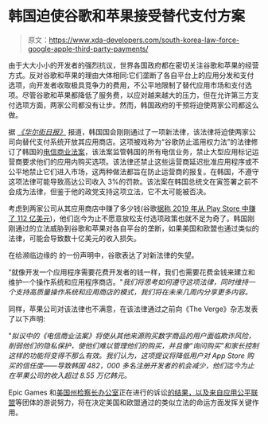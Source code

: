 # 韩国迫使谷歌和苹果接受替代支付方案

> 原文：<https://www.xda-developers.com/south-korea-law-force-google-apple-third-party-payments/>

由于大大小小的开发者的强烈抗议，世界各国政府都在密切关注谷歌和苹果的经营方式。反对谷歌和苹果的理由大体相同:它们垄断了各自平台上的应用分发和支付选项，向开发者收取极具竞争力的费用，不公平地限制了替代应用市场和支付选项。尽管谷歌和苹果都降低了服务费，以应对越来越大的压力，但在允许第三方支付选项方面，两家公司都没有让步。然而，韩国政府的干预将迫使两家公司都这么做。

据 [*《华尔街日报》*](https://www.wsj.com/articles/google-apple-hit-in-south-korea-by-worlds-first-law-ending-their-dominance-over-app-store-payments-11630403335) 报道，韩国国会刚刚通过了一项新法律，该法律将迫使两家公司向替代支付系统开放其应用商店。这项被戏称为“谷歌防止滥用权力法”的法律修订了韩国的[电信商业法案](https://www.law.go.kr/lsSc.do?section=&menuId=1&subMenuId=15&tabMenuId=81&eventGubun=060101&query=Telecommunications+Business+Act#undefined)，该法案监管韩国的所有电信业务，禁止大型应用标记运营商要求他们的应用内购买选项。该法律还禁止这些运营商延迟批准应用程序或不公平地禁止它们进入市场，这两种做法都旨在防止运营商的报复。在韩国，不遵守这项法律可能导致高达公司收入 3%的罚款。该法案在韩国总统文在寅签署之前不会成为法律，但鉴于他的政党支持这项立法，它不太可能被否决。

考虑到两家公司从其应用商店中赚了多少钱(谷歌[据称 2019 年从 Play Store 中赚了 112 亿美元](https://www.reuters.com/technology/google-play-app-store-revenue-reached-112-bln-2019-lawsuit-says-2021-08-28/))，他们迄今为止不愿意放松支付选项政策也就不足为奇了。韩国刚刚通过的立法威胁到谷歌和苹果对各自平台的垄断，如果美国和欧盟也通过类似的法律，可能会导致数十亿美元的收入损失。

在给濒临边缘的 的一份声明中，谷歌表达了对新法律的失望。

“就像开发一个应用程序需要花费开发者的钱一样，我们也需要花费金钱来建立和维护一个操作系统和应用程序商店。"*我们将思考如何遵守这项法律，同时维持一个支持高质量操作系统和应用商店的模式，我们将在未来几周内分享更多内容。*

同样，苹果公司对该法律也不满意，在该法律通过之前向《The Verge》杂志发表了以下声明:

"*拟议中的《电信商业法案》将使从其他来源购买数字商品的用户面临欺诈风险，削弱他们的隐私保护，使他们难以管理他们的购买，并且像“询问购买”和家长控制这样的功能将变得不那么有效。我们认为，这项提议将降低用户对 App Store 购买的信任度——导致韩国 482，000 多名注册开发者的机会减少，他们迄今为止在苹果公司的收入超过 8.55 万亿韩元。*

Epic Games 和[美国州检察长办公室](https://www.xda-developers.com/google-sued-play-store-monopoly/)正在进行的诉讼[的结果，以及来自](https://www.xda-developers.com/court-documents-google-play-store-dominance/)[应用公平联盟](https://www.xda-developers.com/coalition-for-app-fairness-non-profit-oppose-apple-google-app-store-practices/)等团体的游说努力，将在决定美国和欧盟通过的类似立法的命运方面发挥关键作用。